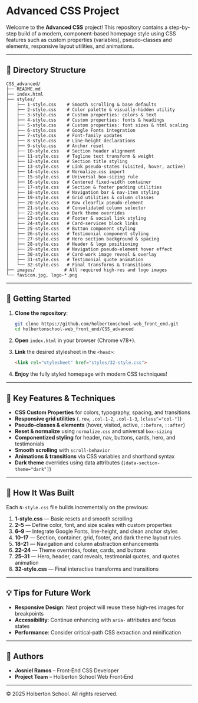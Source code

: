 # Advanced CSS Project

Welcome to the **Advanced CSS** project! This repository contains a step-by-step build of a modern, component-based homepage style using CSS features such as custom properties (variables), pseudo-classes and elements, responsive layout utilities, and animations.

---

## 📂 Directory Structure

```
CSS_advanced/
├── README.md
├── index.html
├── styles/
│   ├── 1-style.css    # Smooth scrolling & base defaults
│   ├── 2-style.css    # Color palette & visually-hidden utility
│   ├── 3-style.css    # Custom properties: colors & text
│   ├── 4-style.css    # Custom properties: fonts & headings
│   ├── 5-style.css    # Custom properties: font sizes & html scaling
│   ├── 6-style.css    # Google Fonts integration
│   ├── 7-style.css    # Font-family updates
│   ├── 8-style.css    # Line-height declarations
│   ├── 9-style.css    # Anchor reset
│   ├── 10-style.css   # Section header alignment
│   ├── 11-style.css   # Tagline text transform & weight
│   ├── 12-style.css   # Section title styling
│   ├── 13-style.css   # Link pseudo‑states (visited, hover, active)
│   ├── 14-style.css   # Normalize.css import
│   ├── 15-style.css   # Universal box-sizing rule
│   ├── 16-style.css   # Centered fixed‑width container
│   ├── 17-style.css   # Section & footer padding utilities
│   ├── 18-style.css   # Navigation bar & nav‑item styling
│   ├── 19-style.css   # Grid utilities & column classes
│   ├── 20-style.css   # Row clearfix pseudo‑element
│   ├── 21-style.css   # Consolidated column selector
│   ├── 22-style.css   # Dark theme overrides
│   ├── 23-style.css   # Footer & social link styling
│   ├── 24-style.css   # Card‑services block links
│   ├── 25-style.css   # Button component styling
│   ├── 26-style.css   # Testimonial component styling
│   ├── 27-style.css   # Hero section background & spacing
│   ├── 28-style.css   # Header & logo positioning
│   ├── 29-style.css   # Navigation pseudo‑element hover effect
│   ├── 30-style.css   # Card‑work image reveal & overlay
│   ├── 31-style.css   # Testimonial quote animation
│   └── 32-style.css   # Final transforms & transitions
├── images/           # All required high‑res and logo images
└── favicon.jpg, logo-*.png
```

---

## 🚀 Getting Started

1. **Clone the repository**:

   ```bash
   git clone https://github.com/holbertonschool-web_front_end.git
   cd holbertonschool-web_front_end/CSS_advanced
   ```
2. **Open** `index.html` in your browser (Chrome v78+).
3. **Link** the desired stylesheet in the `<head>`:

   ```html
   <link rel="stylesheet" href="styles/32-style.css">
   ```
4. **Enjoy** the fully styled homepage with modern CSS techniques!

---

## 🎯 Key Features & Techniques

* **CSS Custom Properties** for colors, typography, spacing, and transitions
* **Responsive grid utilities** (`.row`, `.col-1-2`, `.col-1-3`, `[class^="col-"]`)
* **Pseudo‑classes & elements** (hover, visited, active, `::before`, `::after`)
* **Reset & normalize** using `normalize.css` and universal `box-sizing`
* **Componentized styling** for header, nav, buttons, cards, hero, and testimonials
* **Smooth scrolling** with `scroll-behavior`
* **Animations & transitions** via CSS variables and shorthand syntax
* **Dark theme** overrides using data attributes (`[data-section-theme="dark"]`)

---

## 📝 How It Was Built

Each `N-style.css` file builds incrementally on the previous:

1. **1-style.css** — Basic resets and smooth scrolling
2. **2–5** — Define color, font, and size scales with custom properties
3. **6–9** — Integrate Google Fonts, line-height, and clean anchor styles
4. **10–17** — Section, container, grid, footer, and dark theme layout rules
5. **18–21** — Navigation and column abstraction enhancements
6. **22–24** — Theme overrides, footer, cards, and buttons
7. **25–31** — Hero, header, card reveals, testimonial quotes, and quotes animation
8. **32-style.css** — Final interactive transforms and transitions

---

## 💡 Tips for Future Work

* **Responsive Design**: Next project will reuse these high‑res images for breakpoints
* **Accessibility**: Continue enhancing with `aria-` attributes and focus states
* **Performance**: Consider critical‑path CSS extraction and minification

---

## 📜 Authors

* **Josniel Ramos** – Front‑End CSS Developer
* **Project Team** – Holberton School Web Front‑End

---

© 2025 Holberton School. All rights reserved.
